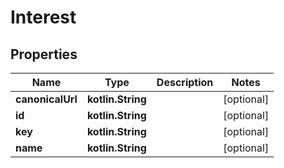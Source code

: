 
# Interest

## Properties
Name | Type | Description | Notes
------------ | ------------- | ------------- | -------------
**canonicalUrl** | **kotlin.String** |  |  [optional]
**id** | **kotlin.String** |  |  [optional]
**key** | **kotlin.String** |  |  [optional]
**name** | **kotlin.String** |  |  [optional]



